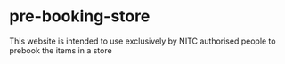 # pre-booking-store
This website is intended to use exclusively by NITC authorised people to prebook the items in a store
